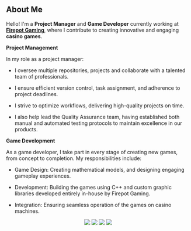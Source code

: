## About Me

Hello! I'm a **Project Manager** and **Game Developer** currently working at **[Firepot Gaming](https://www.firepotgaming.com)**, where I contribute to creating innovative and engaging **casino games**.

**Project Management**

In my role as a project manager:

- I oversee multiple repositories, projects and collaborate with a talented team of professionals.

- I ensure efficient version control, task assignment, and adherence to project deadlines.

- I strive to optimize workflows, delivering high-quality projects on time.

- I also help lead the Quality Assurance team, having established both manual and automated testing protocols to maintain excellence in our products.

**Game Development**

As a game developer, I take part in every stage of creating new games, from concept to completion. My responsibilities include:

- Game Design: Creating mathematical models, and designing engaging gameplay experiences.

- Development: Building the games using C++ and custom graphic libraries developed entirely in-house by Firepot Gaming.

- Integration: Ensuring seamless operation of the games on casino machines.

<div align="center"> 
  <a href="https://www.instagram.com/josevictormoreno_" target="_blank"><img src="https://img.shields.io/badge/-Instagram-%23E4405F?style=for-the-badge&logo=instagram&logoColor=white" target="_blank"></a>
  <a href = "mailto:josevictor.admoreno@gmail.com"><img src="https://img.shields.io/badge/-Gmail-%23333?style=for-the-badge&logo=gmail&logoColor=white" target="_blank"></a>
  <a href="https://www.linkedin.com/in/josevictor-adm/" target="_blank"><img src="https://img.shields.io/badge/-LinkedIn-%230077B5?style=for-the-badge&logo=linkedin&logoColor=white" target="_blank"></a> 
 <a href="https://twitter.com/josevitormoreno?ref_src=twsrc%5Etfw">
 <img src="https://img.shields.io/badge/Twitter-1DA1F2?style=for-the-badge&logo=twitter&logoColor=white">
  </a>
 
</div><br>
<!-- <div align="center">
  <img src="https://github-readme-streak-stats.herokuapp.com/?user=josevictormoreno&theme=monokai-metallian">
  </div>
<br> -->
